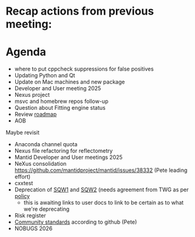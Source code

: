 # Recap actions from previous meeting:

# Agenda
- where to put cppcheck suppressions for false positives
- Updating Python and Qt
- Update on Mac machines and new package
- Developer and User meeting 2025
- Nexus project
- msvc and homebrew repos follow-up
- Question about Fitting engine status
- Review [roadmap](https://github.com/orgs/mantidproject/projects/47/views/1)
- AOB

Maybe revisit
- Anaconda channel quota
- Nexus file refactoring for reflectometry
- Mantid Developer and User meetings 2025
- NeXus consolidation https://github.com/mantidproject/mantid/issues/38332 (Pete leading effort)
- cxxtest
- Deprecation of [SQW1](https://docs.mantidproject.org/nightly/algorithms/SofQWCentre-v1.html) and [SQW2](https://docs.mantidproject.org/nightly/algorithms/SofQWPolygon-v1.html) (needs agreement from TWG as per [policy](https://docs.mantidproject.org/nightly/deprecation.html)
  - this is awaiting links to user docs to link to be certain as to what we're deprecating
- Risk register
- [Community standards](https://github.com/mantidproject/mantid/community) according to github (Pete)
- NOBUGS 2026
